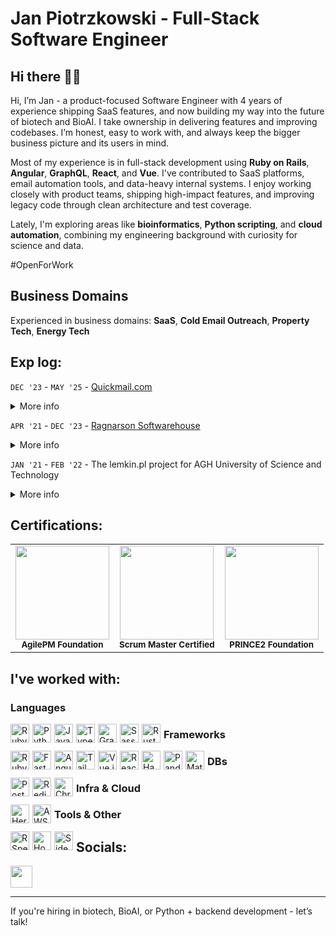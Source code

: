 # Jan Piotrzkowski - Full-Stack Software Engineer

## Hi there 👋🏻

Hi, I’m Jan - a product-focused Software Engineer with 4 years of experience shipping SaaS features, and now building my way into the future of biotech and BioAI. I take ownership in delivering features and improving codebases. I’m honest, easy to work with, and always keep the bigger business picture and its users in mind.

Most of my experience is in full-stack development using **Ruby on Rails**, **Angular**, **GraphQL**, **React**, and **Vue**. I've contributed to SaaS platforms, email automation tools, and data-heavy internal systems. I enjoy working closely with product teams, shipping high-impact features, and improving legacy code through clean architecture and test coverage.

Lately, I'm exploring areas like **bioinformatics**, **Python scripting**, and **cloud automation**, combining my engineering background with curiosity for science and data.

#OpenForWork

## Business Domains

Experienced in business domains: **SaaS**, **Cold Email Outreach**, **Property Tech**, **Energy Tech**

## Exp log:

`DEC '23` - `MAY '25` - [Quickmail.com](https://quickmail.com/)

<details style='margin: 4px 0 14px 0'>
  <summary>More info</summary>
  <p style='margin: 8px 0;'>
    Working as a core team member in the quickmail - Cold Email Software
  </p>
</details>

`APR '21` - `DEC '23` - [Ragnarson Softwarehouse](https://ragnarson.com/)

<details style='margin: 4px 0 14px 0'>
  <summary>More info</summary>
  <p style='margin: 8px 0;'>
    Most of the time I've spent working for a starup with a solution for doing cost allocation based on automated metres readouts. The tool collected data from physical metres, decoded and processed the data to generate consumption values and cost allocation for tenants. I've also held an extra role of Project Coordinator for some time.
  </p>
</details>

`JAN '21` - `FEB '22` - The lemkin.pl project for AGH University of Science and Technology

<details style='margin: 4px 0 14px 0'>
  <summary>More info</summary>
  <p style='margin: 8px 0;'>
    Project realized under the AGH University of Science and Technology in Cracow. I've been responsible for building and extendeeing rest api with ruby using hanami framework.
  </p>
</details>

## Certifications:

<table>
  <tr>
    <td align="center">
      <img src="https://github.com/user-attachments/assets/914f6ce6-465a-4cfa-9cd5-149ee94f4b18" width="150px"/><br/>
      <sub><b>AgilePM Foundation</b></sub>
    </td>
    <td align="center">
      <img src="https://github.com/user-attachments/assets/060b8887-8e0b-400f-84fc-8e212870a7eb" width="150px"/><br/>
      <sub><b>Scrum Master Certified</b></sub>
    </td>
    <td align="center">
      <img src="https://github.com/user-attachments/assets/8644f42f-cb5b-4804-a273-31d0ea1601c8" width="150px"/><br/>
      <sub><b>PRINCE2 Foundation</b></sub>
    </td>
  </tr>
</table>

## I've worked with:

### Languages

<div>
  <img alt="Ruby" title="Ruby" src="https://cdn.jsdelivr.net/gh/devicons/devicon@latest/icons/ruby/ruby-original.svg" style="width:30px; margin: 0 5px 5px 0; float: left;" />
  <img alt="Python" title="Python" src="https://cdn.jsdelivr.net/gh/devicons/devicon@latest/icons/python/python-original.svg" style="width:30px; margin: 0 5px 5px 0; float: left;" />
  <img alt="JavaScript" title="JavaScript" src="https://cdn.jsdelivr.net/gh/devicons/devicon@latest/icons/javascript/javascript-original.svg" style="width:30px; margin: 0 5px 5px 0; float: left;" />
  <img alt="TypeScript" title="TypeScript" src="https://cdn.jsdelivr.net/gh/devicons/devicon@latest/icons/typescript/typescript-original.svg" style="width:30px; margin: 0 5px 5px 0; float: left;" />
  <img alt="GraphQL" title="GraphQL" src="https://cdn.jsdelivr.net/gh/devicons/devicon@latest/icons/graphql/graphql-plain.svg" style="width:30px; margin: 0 5px 5px 0; float: left;" />
  <img alt="Sass" title="Sass" src="https://cdn.jsdelivr.net/gh/devicons/devicon@latest/icons/sass/sass-original.svg" style="width:30px; margin: 0 5px 5px 0; float: left;" />
  <img alt="Rust" title="Rust" src="https://icons.veryicon.com/png/o/business/vscode-program-item-icon/rust-1.png" style="width:30px; margin: 0 5px 5px 0; float: left;" />
</div>

### Frameworks

<div>
  <img alt="Ruby on Rails" title="Ruby on Rails" src="https://cdn.jsdelivr.net/gh/devicons/devicon@latest/icons/rails/rails-original-wordmark.svg" style="width:30px; margin: 0 5px 5px 0; float: left;" />
  <img alt="FastAPI" title="FastAPI" src="https://cdn.jsdelivr.net/gh/devicons/devicon@latest/icons/fastapi/fastapi-original.svg" style="width:30px; margin: 0 5px 5px 0; float: left;" />
  <img alt="Angular" title="Angular" src="https://cdn.jsdelivr.net/gh/devicons/devicon@latest/icons/angular/angular-original.svg" style="width:30px; margin: 0 5px 5px 0; float: left;" />
  <img alt="TailwindCSS" title="TailwindCSS" src="https://cdn.jsdelivr.net/gh/devicons/devicon@latest/icons/tailwindcss/tailwindcss-original.svg" style="width:30px; margin: 0 5px 5px 0; float: left;" />
  <img alt="Vue.js" title="Vue.js" src="https://cdn.jsdelivr.net/gh/devicons/devicon@latest/icons/vuejs/vuejs-original.svg" style="width:30px; margin: 0 5px 5px 0; float: left;" />
  <img alt="React" title="React" src="https://cdn.jsdelivr.net/gh/devicons/devicon@latest/icons/react/react-original.svg" style="width:30px; margin: 0 5px 5px 0; float: left;" />
  <img alt="Hanami" title="Hanami" src="https://avatars.githubusercontent.com/u/3210273?s=280&v=4" style="width:30px; margin: 0 5px 5px 0; float: left;" />
  <img alt="Pandas" title="Pandas" src="https://encrypted-tbn0.gstatic.com/images?q=tbn:ANd9GcTCpCB6Du8H6Lrm5WIbDcdW59uqoSiL-eeTlw&s" style="width:30px; margin: 0 5px 5px 0; float: left;" />
  <img alt="MatplotLib" title="MatplotLib" src="https://cdn.jsdelivr.net/gh/devicons/devicon@latest/icons/matplotlib/matplotlib-original.svg" style="width:30px; margin: 0 5px 5px 0; float: left;" />
</div>

### DBs

 <div>
  <img alt="PostgreSQL" title="PostgreSQL" src="https://cdn.jsdelivr.net/gh/devicons/devicon@latest/icons/postgresql/postgresql-original.svg" style="width:30px; margin: 0 5px 5px 0; float: left;" />
  <img alt="Redis" title="Redis" src="https://cdn.jsdelivr.net/gh/devicons/devicon@latest/icons/redis/redis-original.svg" style="width:30px; margin: 0 5px 5px 0; float: left;" />
  <img alt="ChromaDB" title="ChromaDB" src="https://miro.medium.com/v2/1*d2XUNgrLw7687CDfXx9-Dw.png" style="width:30px; margin: 0 5px 5px 0; float: left;" />

 </div>

### Infra & Cloud

<div>
  <img alt="Heroku" title="Heroku" src="https://cdn.jsdelivr.net/gh/devicons/devicon@latest/icons/heroku/heroku-plain.svg" style="width:30px; margin: 0 5px 5px 0; float: left;" />
  <img alt="AWS" title="Amazon Web Services" src="https://cdn.jsdelivr.net/gh/devicons/devicon@latest/icons/amazonwebservices/amazonwebservices-original-wordmark.svg" style="width:30px; margin: 0 5px 5px 0; float: left;" />
</div>

### Tools & Other

<div>
  <img alt="RSpec" title="RSpec" src="https://cdn.jsdelivr.net/gh/devicons/devicon@latest/icons/rspec/rspec-original.svg" style="width:30px; margin: 0 5px 5px 0; float: left;" />
  <img alt="Homebrew" title="Homebrew" src="https://cdn.jsdelivr.net/gh/devicons/devicon@latest/icons/homebrew/homebrew-original.svg" style="width:30px; margin: 0 5px 5px 0; float: left;" />
  <img alt="Sidekiq" title="Sidekiq" src="https://www.svgrepo.com/show/354344/sidekiq-icon.svg" style="width:30px; margin: 0 5px 5px 0; float: left;" />
</div>

## Socials:

[<img alst="LinkedIn" src="https://img.shields.io/badge/LinkedIn-0077B5?style=for-the-badge&logo=linkedin&logoColor=white" style="height: 35px;" />](https://www.linkedin.com/in/jan-piotrzkowski/)

---

If you're hiring in biotech, BioAI, or Python + backend development - let’s talk!
